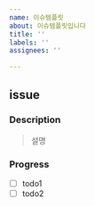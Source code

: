 ```yaml
---
name: 이슈템플릿
about: 이슈템플릿입니다
title: ''
labels: ''
assignees: ''

---
```


## issue

### Description

> 설명
> 

### Progress

- [ ]  todo1
- [ ]  todo2
